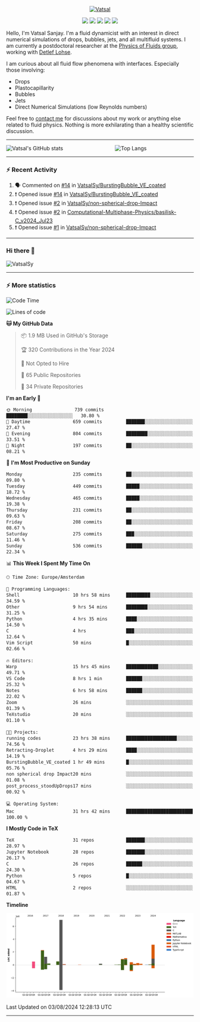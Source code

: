 <center>

[<img alt="Vatsal" width="200px" src="https://www.dropbox.com/s/dxyybgtblo8er6h/Logo_Vatsal_Vector.png?raw=1">](https://www.vatsalsanjay.com)

[<img src="https://img.shields.io/badge/googlescholar-4285F4?&style=for-the-badge&logo=googlescholar&logoColor=white">](https://scholar.google.com/citations?hl=en&user=67aQviYAAAAJ)
[<img src="https://img.shields.io/static/v1.svg?&style=for-the-badge&logo=ResearchGate&label=&message=ResearchGate&logoColor=white&color=green">](https://www.researchgate.net/profile/Vatsal-Sanjay-2)
[<img src="https://img.shields.io/badge/twitter-1DA1F2?&style=for-the-badge&logo=twitter&logoColor=white">](https://twitter.com/VatsalSanjay)
[<img src="https://img.shields.io/badge/linkedin-0A66C2?&style=for-the-badge&logo=linkedin">](https://www.linkedin.com/in/vatsalsanjay/)
[<img src="https://img.shields.io/badge/orcid-A6CE39?&style=for-the-badge&logo=orcid&logoColor=white">](https://orcid.org/0000-0002-4293-6099)

</center>

Hello, I'm Vatsal Sanjay. I'm a fluid dynamicist with an interest in direct numerical simulations of drops, bubbles, jets, and all multifluid systems. I am currently a postdoctoral researcher at the [Physics of Fluids group](https://pof.tnw.utwente.nl), working with [Detlef Lohse](https://en.wikipedia.org/wiki/Detlef_Lohse). 

I am curious about all fluid flow phenomena with interfaces. Especially those involving:

- Drops
- Plastocapillarity
- Bubbles
- Jets
- Direct Numerical Simulations (low Reynolds numbers)

Feel free to [contact me](mailto:contact@vatsalsanjay.com) for discussions about my work or anything else related to fluid physics. Nothing is more exhilarating than a healthy scientific discussion.

<!-- ![Vatsal's GitHub stats](https://github-readme-stats-xi-wine-74.vercel.app/api?username=VatsalSy&show_icons=true&theme=vision-friendly-dark)

![Top Langs](https://github-readme-stats-xi-wine-74.vercel.app/api/top-langs/?username=VatsalSy&layout=compact&theme=vision-friendly-dark) -->

---
<div style="display: flex; justify-content: space-between;">
    <img src="https://github-readme-stats-xi-wine-74.vercel.app/api?username=VatsalSy&show_icons=true&theme=vision-friendly-dark" alt="Vatsal's GitHub stats" style="width: 55%;">
    <img src="https://github-readme-stats-xi-wine-74.vercel.app/api/top-langs/?username=VatsalSy&layout=compact&theme=vision-friendly-dark" alt="Top Langs" style="width: 42%;">
</div>

---

### :zap: Recent Activity

<!--START_SECTION:activity-->
1. 🗣 Commented on [#14](https://github.com/VatsalSy/BurstingBubble_VE_coated/issues/14#issuecomment-2261554103) in [VatsalSy/BurstingBubble_VE_coated](https://github.com/VatsalSy/BurstingBubble_VE_coated)
2. ❗ Opened issue [#14](https://github.com/VatsalSy/BurstingBubble_VE_coated/issues/14) in [VatsalSy/BurstingBubble_VE_coated](https://github.com/VatsalSy/BurstingBubble_VE_coated)
3. ❗ Opened issue [#2](https://github.com/VatsalSy/non-spherical-drop-Impact/issues/2) in [VatsalSy/non-spherical-drop-Impact](https://github.com/VatsalSy/non-spherical-drop-Impact)
4. ❗ Opened issue [#2](https://github.com/Computational-Multiphase-Physics/basilisk-C_v2024_Jul23/issues/2) in [Computational-Multiphase-Physics/basilisk-C_v2024_Jul23](https://github.com/Computational-Multiphase-Physics/basilisk-C_v2024_Jul23)
5. ❗ Opened issue [#1](https://github.com/VatsalSy/non-spherical-drop-Impact/issues/1) in [VatsalSy/non-spherical-drop-Impact](https://github.com/VatsalSy/non-spherical-drop-Impact)
<!--END_SECTION:activity-->
---

### Hi there 👋
<p align="left"> <img src="https://komarev.com/ghpvc/?username=VatsalSy&label=Profile%20views&color=orange&style=for-the-badge" alt="VatsalSy" /> </p>

---
### :zap: More statistics

<!--START_SECTION:waka-->
![Code Time](http://img.shields.io/badge/Code%20Time-52%20hrs%2042%20mins-blue)

![Lines of code](https://img.shields.io/badge/From%20Hello%20World%20I%27ve%20Written-18.4%20million%20lines%20of%20code-blue)

**🐱 My GitHub Data** 

> 📦 1.9 MB Used in GitHub's Storage 
 > 
> 🏆 320 Contributions in the Year 2024
 > 
> 🚫 Not Opted to Hire
 > 
> 📜 65 Public Repositories 
 > 
> 🔑 34 Private Repositories 
 > 
**I'm an Early 🐤** 

```text
🌞 Morning                739 commits         ████████░░░░░░░░░░░░░░░░░   30.80 % 
🌆 Daytime                659 commits         ███████░░░░░░░░░░░░░░░░░░   27.47 % 
🌃 Evening                804 commits         ████████░░░░░░░░░░░░░░░░░   33.51 % 
🌙 Night                  197 commits         ██░░░░░░░░░░░░░░░░░░░░░░░   08.21 % 
```
📅 **I'm Most Productive on Sunday** 

```text
Monday                   235 commits         ██░░░░░░░░░░░░░░░░░░░░░░░   09.80 % 
Tuesday                  449 commits         █████░░░░░░░░░░░░░░░░░░░░   18.72 % 
Wednesday                465 commits         █████░░░░░░░░░░░░░░░░░░░░   19.38 % 
Thursday                 231 commits         ██░░░░░░░░░░░░░░░░░░░░░░░   09.63 % 
Friday                   208 commits         ██░░░░░░░░░░░░░░░░░░░░░░░   08.67 % 
Saturday                 275 commits         ███░░░░░░░░░░░░░░░░░░░░░░   11.46 % 
Sunday                   536 commits         ██████░░░░░░░░░░░░░░░░░░░   22.34 % 
```


📊 **This Week I Spent My Time On** 

```text
🕑︎ Time Zone: Europe/Amsterdam

💬 Programming Languages: 
Shell                    10 hrs 58 mins      █████████░░░░░░░░░░░░░░░░   34.59 % 
Other                    9 hrs 54 mins       ████████░░░░░░░░░░░░░░░░░   31.25 % 
Python                   4 hrs 35 mins       ████░░░░░░░░░░░░░░░░░░░░░   14.50 % 
C                        4 hrs               ███░░░░░░░░░░░░░░░░░░░░░░   12.64 % 
Vim Script               50 mins             █░░░░░░░░░░░░░░░░░░░░░░░░   02.66 % 

🔥 Editors: 
Warp                     15 hrs 45 mins      ████████████░░░░░░░░░░░░░   49.71 % 
VS Code                  8 hrs 1 min         ██████░░░░░░░░░░░░░░░░░░░   25.32 % 
Notes                    6 hrs 58 mins       ██████░░░░░░░░░░░░░░░░░░░   22.02 % 
Zoom                     26 mins             ░░░░░░░░░░░░░░░░░░░░░░░░░   01.39 % 
TeXstudio                20 mins             ░░░░░░░░░░░░░░░░░░░░░░░░░   01.10 % 

🐱‍💻 Projects: 
running codes            23 hrs 38 mins      ███████████████████░░░░░░   74.56 % 
Retracting-Droplet       4 hrs 29 mins       ████░░░░░░░░░░░░░░░░░░░░░   14.19 % 
BurstingBubble_VE_coated 1 hr 49 mins        █░░░░░░░░░░░░░░░░░░░░░░░░   05.76 % 
non spherical drop Impact20 mins             ░░░░░░░░░░░░░░░░░░░░░░░░░   01.08 % 
post_process_stoodUpDrops17 mins             ░░░░░░░░░░░░░░░░░░░░░░░░░   00.92 % 

💻 Operating System: 
Mac                      31 hrs 42 mins      █████████████████████████   100.00 % 
```

**I Mostly Code in TeX** 

```text
TeX                      31 repos            ███████░░░░░░░░░░░░░░░░░░   28.97 % 
Jupyter Notebook         28 repos            ███████░░░░░░░░░░░░░░░░░░   26.17 % 
C                        26 repos            ██████░░░░░░░░░░░░░░░░░░░   24.30 % 
Python                   5 repos             █░░░░░░░░░░░░░░░░░░░░░░░░   04.67 % 
HTML                     2 repos             ░░░░░░░░░░░░░░░░░░░░░░░░░   01.87 % 
```



**Timeline**

![Lines of Code chart](https://raw.githubusercontent.com/VatsalSy/VatsalSy/main/assets/bar_graph.png)


 Last Updated on 03/08/2024 12:28:13 UTC
<!--END_SECTION:waka-->
---

